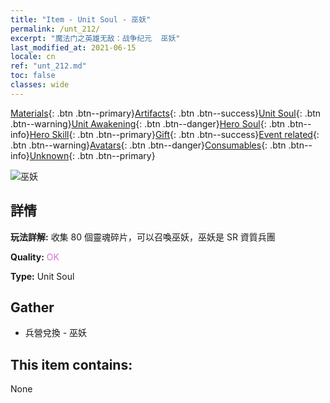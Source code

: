 ```yaml
---
title: "Item - Unit Soul - 巫妖"
permalink: /unt_212/
excerpt: "魔法门之英雄无敌：战争纪元  巫妖"
last_modified_at: 2021-06-15
locale: cn
ref: "unt_212.md"
toc: false
classes: wide
---
```

 [Materials](/ItemsCN/){: .btn .btn--primary}[Artifacts](/ItemsCN/Artifacts/){: .btn .btn--success}[Unit Soul](/ItemsCN/UnitSoul/){: .btn .btn--warning}[Unit Awakening](/ItemsCN/UnitAwakening/){: .btn .btn--danger}[Hero Soul](/ItemsCN/HeroSoul/){: .btn .btn--info}[Hero Skill](/ItemsCN/HeroSkill/){: .btn .btn--primary}[Gift](/ItemsCN/Gift/){: .btn .btn--success}[Event related](/ItemsCN/Events/){: .btn .btn--warning}[Avatars](/ItemsCN/Avatars/){: .btn .btn--danger}[Consumables](/ItemsCN/Consumables/){: .btn .btn--info}[Unknown](/ItemsCN/Unknown/){: .btn .btn--primary}

 ![巫妖](/images/u/ti_wuyao.jpg)

## 詳情
 **玩法詳解:** 收集 80 個靈魂碎片，可以召喚巫妖，巫妖是 SR 資質兵團

 **Quality:** <span style="color: #DA70D6">OK</span>

 **Type:** Unit Soul

## Gather

*    兵營兌換 - 巫妖 

## This item contains:

  None

